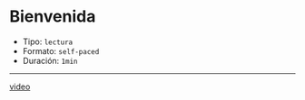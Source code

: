 # Bienvenida

- Tipo: `lectura`
- Formato: `self-paced`
- Duración: `1min`

***

[video](https://vimeo.com/503607618/7619450015)
